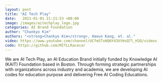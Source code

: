 ```yaml
---
layout: post
title: "AI Tech Play"
date:   2021-01-01 21:21:53 +00:00
image: /images/aitechplay_logo.jpg
categories: AI Brand Foundation
author: "Chankyo Kim"
authors: "<strong>Chankyo Kim</strong>, Haeun Kang, et. al."
video: https://www.youtube.com/channel/UCfmSTxHQ6Y43XtHsQ7l_H3Q/videos
code: https://github.com/MITLLRacecar
---
```


We are AI Tech Play, an AI Education Brand initially funded by Knowledge AI (KAIT) Foundation based in Boston. Through forming strategic partnerships with organizations across industry and academia, we are developing AI codes for education purpose and delivering Free AI Coding Educations.

